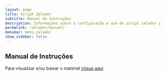 ```yaml
---
layout: page
title: Script Zelador
subtitle: Manual de Instruções
description: Informações sobre a configuração e uso do script zelador para mapeamento do SIGTAP para OMOP
permalink: /zelador/manual/
menubar: menu_zelador
show_sidebar: false
---
```


## Manual de Instruções

Para visualizar e/ou baixar o material [clique aqui](https://github.com/OHDSI-Brasil/SIGTAP2OMOP/blob/master/docs/passo_passo_baixar_subir_linhas_zelador.pdf)
